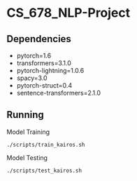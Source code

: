 # CS_678_NLP-Project
## Dependencies 
- pytorch=1.6 
- transformers=3.1.0
- pytorch-lightning=1.0.6
- spacy=3.0
- pytorch-struct=0.4 
- sentence-transformers=2.1.0



## Running

Model Training

``./scripts/train_kairos.sh`` 

Model Testing

``./scripts/test_kairos.sh``

